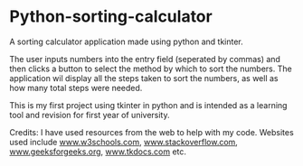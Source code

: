 # Python-sorting-calculator
A sorting calculator application made using python and tkinter.

The user inputs numbers into the entry field (seperated by commas) and then clicks a button to select the method by which to sort the numbers.
The application wil display all the steps taken to sort the numbers, as well as how many total steps were needed.

This is my first project using tkinter in python and is intended as a learning tool and revision for first year of university.

Credits: I have used resources from the web to help with my code. Websites used include www.w3schools.com, www.stackoverflow.com, www.geeksforgeeks.org, www.tkdocs.com etc.
